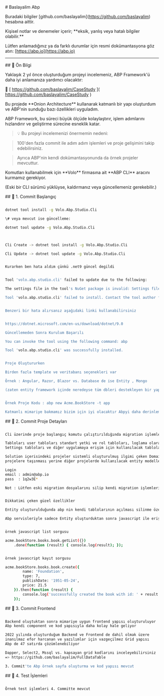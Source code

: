 \# Baslayalim Abp



Buradaki bilgiler \[github.com/baslayalim](https://github.com/baslayalim) hesabına aittir.

Kişisel notlar ve denemeler içerir; \*\*eksik, yanlış veya hatalı bilgiler olabilir.\*\*

Lütfen anlamadığınız ya da farklı durumlar için resmi dokümantasyona göz atın: \[https://abp.io](https://abp.io)



---



\## 📘 Ön Bilgi



Yaklaşık 2 yıl önce oluşturduğum projeyi incelemeniz, ABP Framework'ü daha iyi anlamanıza yardımcı olacaktır:

🔗 \[ https://github.com/baslayalim/CaseStudy ]( https://github.com/baslayalim/CaseStudy )



Bu projede \*\*Onion Architecture\*\* kullanarak katmanlı bir yapı oluşturdum ve ABP'nin sunduğu bazı özellikleri uyguladım.

ABP Framework, bu süreci büyük ölçüde kolaylaştırır, işlem adımlarını hızlandırır ve geliştirme sürecine esneklik katar.



> 💡 Bu projeyi incelemenizi önermemin nedeni:

> 100'den fazla commit ile adım adım işlemleri ve proje gelişimini takip edebilirsiniz.

> Ayrıca ABP'nin kendi dokümantasyonunda da örnek projeler mevcuttur.





Komutları kullanabilmek için \*\*Volo\*\* firmasına ait \*\*ABP CLI\*\* aracını kurmamız gerekiyor.

(Eski bir CLI sürümü yüklüyse, kaldırmanız veya güncellemeniz gerekebilir.)




\## 🧱 1. Commit Başlangıç


```bash

dotnet tool install -g Volo.Abp.Studio.Cli

\# veya mevcut ise güncelleme:

dotnet tool update -g Volo.Abp.Studio.Cli



Cli Create -> dotnet tool install -g Volo.Abp.Studio.Cli

Cli Update -> dotnet tool update -g Volo.Abp.Studio.Cli


Kurarken ben hata aldım çünkü .net9 güncel degildi


Tool 'volo.abp.studio.cli' failed to update due to the following:

The settings file in the tool's NuGet package is invalid: Settings file 'DotnetToolSettings.xml' was not found in the package.

Tool 'volo.abp.studio.cli' failed to install. Contact the tool author for assistance.


Benzeri bir hata alırsanız aşağıdaki linki kullanabilirsiniz


https://dotnet.microsoft.com/en-us/download/dotnet/9.0

Güncellemeden Sonra Kurulum Başarılı

You can invoke the tool using the following command: abp

Tool 'volo.abp.studio.cli' was successfully installed.


Proje Oluştururken

Birden fazla template ve veritabanı seçenekleri var

Örnek : Angular, Razor, Blazor vs. Database de ise Entity , Mongo

(zaten entity framework içinde neredeyse tüm dbleri destekleyen bir yapı mevcut)


Örnek Proje Kodu : abp new Acme.BookStore -t app

Katmanlı mimariye bakmamız bizim için iyi olacaktır Abpyi daha derinlemesine inceleme fırsatımız olabilir
  ````



\## 🧱 2. Commit Proje Detayları


```bash

Cli üzerinde proje başlangıç komutu çalıştırıldığında migration işlemlerini yapıyor, yapılmadığı durumlarda DbMigrator Çalıştırılarak Tablolar Oluşturuluyor iki Connection gördüm birincisi Uygulama projesinde ikincisi DbMigrator içerisinde istediğimiz Connection ile degiştirebiliyoruz

Tabloları user tabloları standart yetki ve rol tabloları, loglama olarak serilog kullanılıyor migration içerisinde serilog kendi tablolarınıda oluşturuyor
Settings tabloları ve diğer uygulamaya erişim için kullanılacak tablolar mevcut

Solution içerisindeki projeler sistemli oluşturulmuş ilgimi çeken Domain ve Domain.Shared olması Domain kapsayıcı entityleri içerdiği için diğer
projelere taşınması yerine diğer projelerde kullanılacak entity modellerini Domain.Shared içerisinde konumlandırılmış .

Login 
email : admin@abp.io
pass  : 1q2w3E*

Not : Lütfen eski migration dosyalarını silip kendi migration işlemlerinizi başlatın sonra benim gibi zaman kaybetmeyin


Dikkatimi çeken güzel özellikler

Entity oluşturulduğunda abp nin kendi tablolarının açılması silinme özelliğinin aktif gelmesi, loglama özellikleri, Entity üzerinde en son kim işlem yapmış gibi bilgilerin tutulması, tabloların consol ile haberleşip javascript ile işlemlerin yapılabilmesi, kendisine ait arayüz componentlerinin olması ve daha bir çok özellik kullandıkça daha çok hoşunuza gidiyor, Icrud servisiyle oluşturulan entity için swaggerdan işlem yapılması 

Abp servisleriyle sadece Entity oluşturduktan sonra javascript ile erişim sağlayıyoruz, swagger dan erişim sağlıyoruz tabloları oluşturuyoruz aslında tüm hazır sistemler Abp ye eklenmiş ve hepsi birbirine bağlanmış şekilde hizmet ediyor


örnek javascript list sorgusu

acme.bookStore.books.book.getList({})
    .done(function (result) { console.log(result); });


örnek javascript kayıt sorgusu

acme.bookStore.books.book.create({
        name: 'Foundation',
        type: 7,
        publishDate: '1951-05-24',
        price: 21.5
    }).then(function (result) {
        console.log('successfully created the book with id: ' + result.id);
    });
  ````




\## 🧱 3. Commit Frontend


```bash

Backend oluştuktan sonra mimariye uygun frontend yapısı oluşturuluyor
Abp kendi component ve kod yapısıyla daha kolay hale geliyor

2022 yılında oluşturduğum Backend ve Frontend de dahil olmak üzere
inanılmaz efor harcanan ve yazılımlar için vazgeçilmez Grid yapısı
Abp de 47 satırda çözümlenebiliyor

Dapper, Select2, Mssql vs. kapsayan grid kodlarını inceleyebilirsiniz
=> https://github.com/baslayalim/FullDataTable 

3. Commit'te Abp örnek sayfa oluşturma ve kod yapısı mevcut

````


\## 🧱 4. Test İşlemleri


```bash

Örnek test işlemleri 4. Committe mevcut

````
